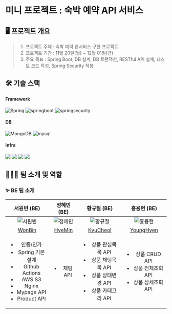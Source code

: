 # 미니 프로젝트 : 숙박 예약 API 서비스 
## 🖥 프로젝트 개요
> 1. 프로젝트 주제 :  숙박 예약 웹서비스 구현 프로젝트
> 2. 프로젝트 기간 : 11월 20일(월) ~ 12월 01일(금)
> 3. 주요 목표 : Spring Boot, DB 설계, DB 트랜잭션, RESTful API 설계, 테스트 코드 작성, Spring Security 적용

## 🛠️ 기술 스택
#### Framework
![Spring](https://img.shields.io/badge/spring-6DB33F?style=for-the-badge&logo=spring&logoColor=white)
![springboot](https://img.shields.io/badge/springboot-6DB33F.svg?style=for-the-badge&logo=springboot&logoColor=white)
![springsecurity](https://img.shields.io/badge/springsecurity-6DB33F.svg?style=for-the-badge&logo=springsecurity&logoColor=white)

#### DB
![MongoDB](https://img.shields.io/badge/H2-%234ea94b.svg?style=for-the-badge&logo=htop&logoColor=white)
![mysql](https://img.shields.io/badge/mysql-4479A1.svg?style=for-the-badge&logo=mysql&logoColor=white)

#### Infra
<img src="https://img.shields.io/badge/AWS EC2-E34F26?style=for-the-badge&logo=amazonec2&logoColor=white"> <img src="https://img.shields.io/badge/AWS LB-E34F26?style=for-the-badge&logo=awsorganizations&logoColor=white">
<img src="https://img.shields.io/badge/AWS RDS-527FFF?style=for-the-badge&logo=amazonrds&logoColor=white"> <img src="https://img.shields.io/badge/AWS Rout53-8C4FFF?style=for-the-badge&logo=amazonroute53&logoColor=white">

## 🧑🏻‍💻 팀 소개 및 역할
### ✨ BE 팀 소개
| 서원빈 (BE) <br> | 정혜민 (BE) <br> | 황규철 (BE) <br> | 홍용현 (BE) <br> |
|:------------------:|:------------------:|:------------------:|:------------------:|
| ![서원빈](https://avatars.githubusercontent.com/u/81563920?v=4&size=300) | ![정혜민](https://avatars.githubusercontent.com/u/114489245?v=4&size=300) | ![황규철](https://avatars.githubusercontent.com/u/67046364?v=4&size=300) | ![홍용현](https://avatars.githubusercontent.com/u/108213846?v=4&size=300)  |
| [WonBin](https://github.com/Wonbn)| [HyeMin](https://github.com/HyemIin) | [KyuCheol](https://github.com/Hwang-Kyu-Cheol) | [YoungHyen](https://github.com/dydgus1052) |
| <ul><li>인증/인가</li><li>Spring 기본설계</li><li>Github Actions</li><li>AWS S3</li><li>Nginx</li><li>Mypage API</li><li>Product API</li></ul> | <ul><li>채팅 API</li></ul> | <ul><li>상품 관심목록 API</li><li>상품 채팅목록 API</li><li>상품 상태변경 API</li><li>상품 카테고리 API</li></ul> | <ul><li>상품 CRUD API</li><li>상품 전체조회 API</li><li>상품 상세조회 API</li></ul> |

